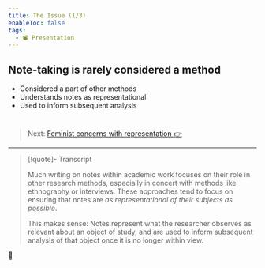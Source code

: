 ```yaml
---
title: The Issue (1/3)
enableToc: false
tags:
  - 📽️ Presentation
---
```


## Note-taking is rarely considered a method

* Considered a part of other methods
* Understands notes as representational
* Used to inform subsequent analysis

# 

 > 
 > Next: [Feminist concerns with representation 👉](!4.0%20Feminist%20concerns%20with%20representation.md)

---

 > 
 > \[!quote\]- Transcript
 > 
 > Much writing on notes within academic work focuses on their role in other research methods, especially in concert with methods like ethnography or interviews. These approaches tend to focus on ensuring that notes are *as representational of their subjects as possible*.
 > 
 > This makes sense: Notes represent what the researcher observes as relevant about an object of study, and are used to inform subsequent analysis of that object once it is no longer within view.

[📖](Notes%20as%20representations%20of%20knowledge.md)
